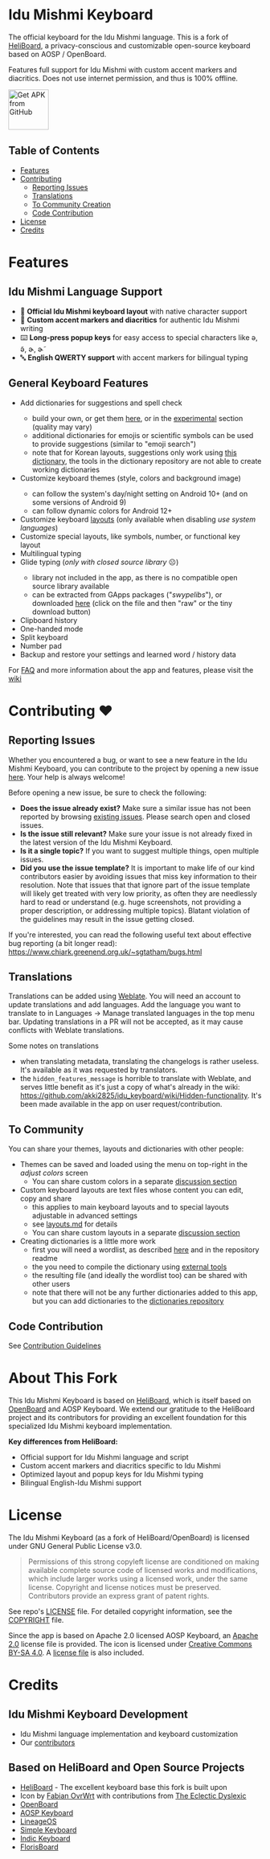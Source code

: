 # Idu Mishmi Keyboard
The official keyboard for the Idu Mishmi language. This is a fork of [HeliBoard](https://github.com/Helium314/HeliBoard), a privacy-conscious and customizable open-source keyboard based on AOSP / OpenBoard. 

Features full support for Idu Mishmi with custom accent markers and diacritics. Does not use internet permission, and thus is 100% offline.

[<img src="https://user-images.githubusercontent.com/663460/26973090-f8fdc986-4d14-11e7-995a-e7c5e79ed925.png" alt="Get APK from GitHub" height="80">](https://github.com/akki2825/idu_keyboard/releases/latest)

## Table of Contents

- [Features](#features)
- [Contributing](#contributing-)
   * [Reporting Issues](#reporting-issues)
   * [Translations](#translations)
   * [To Community Creation](#to-community)
   * [Code Contribution](CONTRIBUTING.md)
- [License](#license)
- [Credits](#credits)

# Features

## Idu Mishmi Language Support
<ul>
  <li>🎯 <strong>Official Idu Mishmi keyboard layout</strong> with native character support</li>
  <li>📝 <strong>Custom accent markers and diacritics</strong> for authentic Idu Mishmi writing</li>
  <li>⌨️ <strong>Long-press popup keys</strong> for easy access to special characters like ə, ə̃, ɚ, ɚ̃</li>
  <li>🔤 <strong>English QWERTY support</strong> with accent markers for bilingual typing</li>
</ul>

## General Keyboard Features
<ul>
  <li>Add dictionaries for suggestions and spell check</li>
  <ul>
    <li>build your own, or get them  <a href="https://codeberg.org/Helium314/aosp-dictionaries#dictionaries">here</a>, or in the <a href="https://codeberg.org/Helium314/aosp-dictionaries#experimental-dictionaries">experimental</a> section (quality may vary)</li>
    <li>additional dictionaries for emojis or scientific symbols can be used to provide suggestions (similar to "emoji search")</li>
    <li>note that for Korean layouts, suggestions only work using <a href="https://github.com/openboard-team/openboard/commit/83fca9533c03b9fecc009fc632577226bbd6301f">this dictionary</a>, the tools in the dictionary repository are not able to create working dictionaries</li>
  </ul>
  <li>Customize keyboard themes (style, colors and background image)</li>
  <ul>
    <li>can follow the system's day/night setting on Android 10+ (and on some versions of Android 9)</li>
    <li>can follow dynamic colors for Android 12+</li>
  </ul>
  <li>Customize keyboard <a href="https://github.com/akki2825/idu_keyboard/blob/main/layouts.md">layouts</a> (only available when disabling <i>use system languages</i>)</li>
  <li>Customize special layouts, like symbols, number,  or functional key layout</li>
  <li>Multilingual typing</li>
  <li>Glide typing (<i>only with closed source library</i> ☹️)</li>
  <ul>
    <li>library not included in the app, as there is no compatible open source library available</li>
    <li>can be extracted from GApps packages ("<i>swypelibs</i>"), or downloaded <a href="https://github.com/erkserkserks/openboard/tree/46fdf2b550035ca69299ce312fa158e7ade36967/app/src/main/jniLibs">here</a> (click on the file and then "raw" or the tiny download button)</li>
  </ul>
  <li>Clipboard history</li>
  <li>One-handed mode</li>
  <li>Split keyboard</li>
  <li>Number pad</li>
  <li>Backup and restore your settings and learned word / history data</li>
</ul>

For [FAQ](https://github.com/akki2825/idu_keyboard/wiki/FAQ) and more information about the app and features, please visit the [wiki](https://github.com/akki2825/idu_keyboard/wiki)

# Contributing ❤

## Reporting Issues

Whether you encountered a bug, or want to see a new feature in the Idu Mishmi Keyboard, you can contribute to the project by opening a new issue [here](https://github.com/akki2825/idu_keyboard/issues). Your help is always welcome!

Before opening a new issue, be sure to check the following:
 - **Does the issue already exist?** Make sure a similar issue has not been reported by browsing [existing issues](https://github.com/akki2825/idu_keyboard/issues?q=). Please search open and closed issues.
 - **Is the issue still relevant?** Make sure your issue is not already fixed in the latest version of the Idu Mishmi Keyboard.
 - **Is it a single topic?** If you want to suggest multiple things, open multiple issues.
 - **Did you use the issue template?** It is important to make life of our kind contributors easier by avoiding issues that miss key information to their resolution.
Note that issues that that ignore part of the issue template will likely get treated with very low priority, as often they are needlessly hard to read or understand (e.g. huge screenshots, not providing a proper description, or addressing multiple topics). Blatant violation of the guidelines may result in the issue getting closed.

If you're interested, you can read the following useful text about effective bug reporting (a bit longer read): https://www.chiark.greenend.org.uk/~sgtatham/bugs.html

## Translations
Translations can be added using [Weblate](https://translate.codeberg.org/projects/heliboard/). You will need an account to update translations and add languages. Add the language you want to translate to in Languages -> Manage translated languages in the top menu bar.
Updating translations in a PR will not be accepted, as it may cause conflicts with Weblate translations.

Some notes on translations
* when translating metadata, translating the changelogs is rather useless. It's available as it was requested by translators.
* the `hidden_features_message` is horrible to translate with Weblate, and serves little benefit as it's just a copy of what's already in the wiki: https://github.com/akki2825/idu_keyboard/wiki/Hidden-functionality. It's been made available in the app on user request/contribution.

## To Community
You can share your themes, layouts and dictionaries with other people:
* Themes can be saved and loaded using the menu on top-right in the _adjust colors_ screen
  * You can share custom colors in a separate [discussion section](https://github.com/akki2825/idu_keyboard/discussions/categories/custom-colors)
* Custom keyboard layouts are text files whose content you can edit, copy and share
  * this applies to main keyboard layouts and to special layouts adjustable in advanced settings
  * see [layouts.md](layouts.md) for details
  * You can share custom layouts in a separate [discussion section](https://github.com/akki2825/idu_keyboard/discussions/categories/custom-layout)
* Creating dictionaries is a little more work
  * first you will need a wordlist, as described [here](https://codeberg.org/Helium314/aosp-dictionaries/src/branch/main/wordlists/sample.combined) and in the repository readme
  * the you need to compile the dictionary using [external tools](https://github.com/remi0s/aosp-dictionary-tools)
  * the resulting file (and ideally the wordlist too) can be shared with other users
  * note that there will not be any further dictionaries added to this app, but you can add dictionaries to the [dictionaries repository](https://codeberg.org/Helium314/aosp-dictionaries)

## Code Contribution
See [Contribution Guidelines](CONTRIBUTING.md)

# About This Fork

This Idu Mishmi Keyboard is based on [HeliBoard](https://github.com/Helium314/HeliBoard), which is itself based on [OpenBoard](https://github.com/openboard-team/openboard) and AOSP Keyboard. We extend our gratitude to the HeliBoard project and its contributors for providing an excellent foundation for this specialized Idu Mishmi keyboard implementation.

**Key differences from HeliBoard:**
- Official support for Idu Mishmi language and script
- Custom accent markers and diacritics specific to Idu Mishmi
- Optimized layout and popup keys for Idu Mishmi typing
- Bilingual English-Idu Mishmi support

# License

The Idu Mishmi Keyboard (as a fork of HeliBoard/OpenBoard) is licensed under GNU General Public License v3.0.

 > Permissions of this strong copyleft license are conditioned on making available complete source code of licensed works and modifications, which include larger works using a licensed work, under the same license. Copyright and license notices must be preserved. Contributors provide an express grant of patent rights.

See repo's [LICENSE](/LICENSE) file. For detailed copyright information, see the [COPYRIGHT](/COPYRIGHT) file.

Since the app is based on Apache 2.0 licensed AOSP Keyboard, an [Apache 2.0](LICENSE-Apache-2.0) license file is provided.
The icon is licensed under [Creative Commons BY-SA 4.0](https://creativecommons.org/licenses/by-sa/4.0/). A [license file](LICENSE-CC-BY-SA-4.0) is also included.

# Credits

## Idu Mishmi Keyboard Development
- Idu Mishmi language implementation and keyboard customization
- Our [contributors](https://github.com/akki2825/idu_keyboard/graphs/contributors)

## Based on HeliBoard and Open Source Projects
- [HeliBoard](https://github.com/Helium314/HeliBoard) - The excellent keyboard base this fork is built upon
- Icon by [Fabian OvrWrt](https://github.com/FabianOvrWrt) with contributions from [The Eclectic Dyslexic](https://github.com/the-eclectic-dyslexic)
- [OpenBoard](https://github.com/openboard-team/openboard)
- [AOSP Keyboard](https://android.googlesource.com/platform/packages/inputmethods/LatinIME/)
- [LineageOS](https://review.lineageos.org/admin/repos/LineageOS/android_packages_inputmethods_LatinIME)
- [Simple Keyboard](https://github.com/rkkr/simple-keyboard)
- [Indic Keyboard](https://gitlab.com/indicproject/indic-keyboard)
- [FlorisBoard](https://github.com/florisboard/florisboard/)
